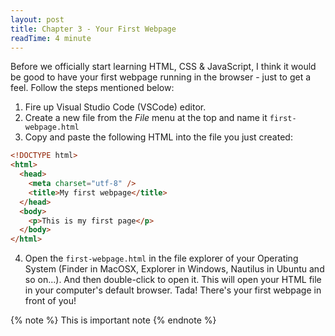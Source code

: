 ```yaml
---
layout: post
title: Chapter 3 - Your First Webpage
readTime: 4 minute
---
```


Before we officially start learning HTML, CSS & JavaScript, I think it would be good to have your first webpage running in the browser - just to get a feel. Follow the steps mentioned below:

1. Fire up Visual Studio Code (VSCode) editor.
2. Create a new file from the _File_ menu at the top and name it `first-webpage.html`
3. Copy and paste the following HTML into the file you just created:

```html
<!DOCTYPE html>
<html>
  <head>
    <meta charset="utf-8" />
    <title>My first webpage</title>
  </head>
  <body>
    <p>This is my first page</p>
  </body>
</html>
```

4. Open the `first-webpage.html` in the file explorer of your Operating System (Finder in MacOSX, Explorer in Windows, Nautilus in Ubuntu and so on...). And then double-click to open it. This will open your HTML file in your computer's default browser. Tada! There's your first webpage in front of you!

{% note %}
This is important note
{% endnote %}
